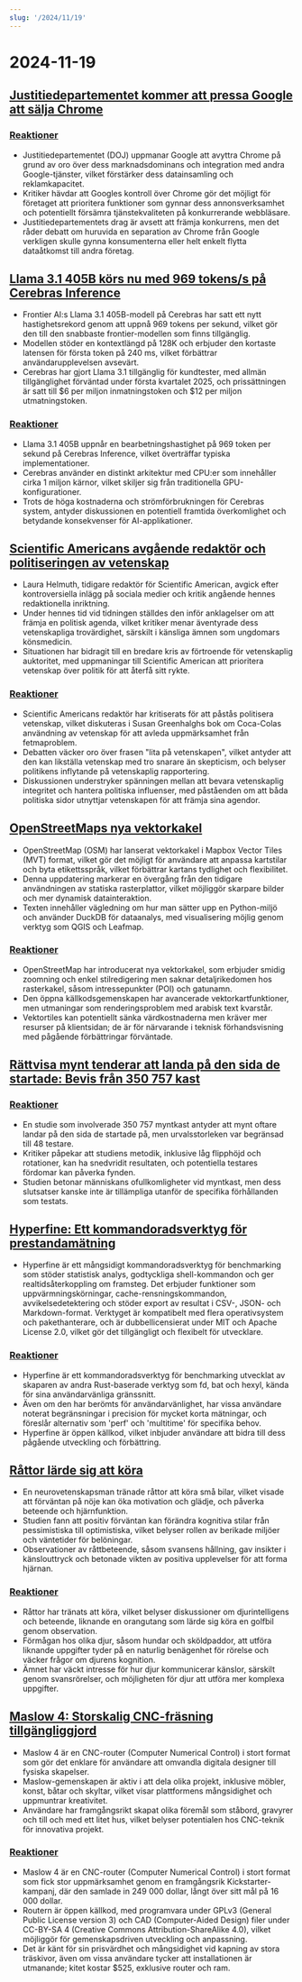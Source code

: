 ```yaml
---
slug: '/2024/11/19'
---
```


# 2024-11-19

## [Justitiedepartementet kommer att pressa Google att sälja Chrome](https://www.bloomberg.com/news/articles/2024-11-18/doj-will-push-google-to-sell-off-chrome-to-break-search-monopoly)

### [Reaktioner](https://news.ycombinator.com/item?id=42177767)

- Justitiedepartementet (DOJ) uppmanar Google att avyttra Chrome på grund av oro över dess marknadsdominans och integration med andra Google-tjänster, vilket förstärker dess datainsamling och reklamkapacitet.
- Kritiker hävdar att Googles kontroll över Chrome gör det möjligt för företaget att prioritera funktioner som gynnar dess annonsverksamhet och potentiellt försämra tjänstekvaliteten på konkurrerande webbläsare.
- Justitiedepartementets drag är avsett att främja konkurrens, men det råder debatt om huruvida en separation av Chrome från Google verkligen skulle gynna konsumenterna eller helt enkelt flytta dataåtkomst till andra företag.

## [Llama 3.1 405B körs nu med 969 tokens/s på Cerebras Inference](https://cerebras.ai/blog/llama-405b-inference)

- Frontier AI:s Llama 3.1 405B-modell på Cerebras har satt ett nytt hastighetsrekord genom att uppnå 969 tokens per sekund, vilket gör den till den snabbaste frontier-modellen som finns tillgänglig.
- Modellen stöder en kontextlängd på 128K och erbjuder den kortaste latensen för första token på 240 ms, vilket förbättrar användarupplevelsen avsevärt.
- Cerebras har gjort Llama 3.1 tillgänglig för kundtester, med allmän tillgänglighet förväntad under första kvartalet 2025, och prissättningen är satt till $6 per miljon inmatningstoken och $12 per miljon utmatningstoken.

### [Reaktioner](https://news.ycombinator.com/item?id=42178761)

- Llama 3.1 405B uppnår en bearbetningshastighet på 969 token per sekund på Cerebras Inference, vilket överträffar typiska implementationer.
- Cerebras använder en distinkt arkitektur med CPU:er som innehåller cirka 1 miljon kärnor, vilket skiljer sig från traditionella GPU-konfigurationer.
- Trots de höga kostnaderna och strömförbrukningen för Cerebras system, antyder diskussionen en potentiell framtida överkomlighet och betydande konsekvenser för AI-applikationer.

## [Scientific Americans avgående redaktör och politiseringen av vetenskap](https://reason.com/2024/11/18/how-scientific-americans-departing-editor-helped-degrade-science/)

- Laura Helmuth, tidigare redaktör för Scientific American, avgick efter kontroversiella inlägg på sociala medier och kritik angående hennes redaktionella inriktning.
- Under hennes tid vid tidningen ställdes den inför anklagelser om att främja en politisk agenda, vilket kritiker menar äventyrade dess vetenskapliga trovärdighet, särskilt i känsliga ämnen som ungdomars könsmedicin.
- Situationen har bidragit till en bredare kris av förtroende för vetenskaplig auktoritet, med uppmaningar till Scientific American att prioritera vetenskap över politik för att återfå sitt rykte.

### [Reaktioner](https://news.ycombinator.com/item?id=42177619)

- Scientific Americans redaktör har kritiserats för att påstås politisera vetenskap, vilket diskuteras i Susan Greenhalghs bok om Coca-Colas användning av vetenskap för att avleda uppmärksamhet från fetmaproblem.
- Debatten väcker oro över frasen "lita på vetenskapen", vilket antyder att den kan likställa vetenskap med tro snarare än skepticism, och belyser politikens inflytande på vetenskaplig rapportering.
- Diskussionen understryker spänningen mellan att bevara vetenskaplig integritet och hantera politiska influenser, med påståenden om att båda politiska sidor utnyttjar vetenskapen för att främja sina agendor.

## [OpenStreetMaps nya vektorkakel](https://tech.marksblogg.com/osm-mvt-vector-tiles.html)

- OpenStreetMap (OSM) har lanserat vektorkakel i Mapbox Vector Tiles (MVT) format, vilket gör det möjligt för användare att anpassa kartstilar och byta etikettsspråk, vilket förbättrar kartans tydlighet och flexibilitet.
- Denna uppdatering markerar en övergång från den tidigare användningen av statiska rasterplattor, vilket möjliggör skarpare bilder och mer dynamisk datainteraktion.
- Texten innehåller vägledning om hur man sätter upp en Python-miljö och använder DuckDB för dataanalys, med visualisering möjlig genom verktyg som QGIS och Leafmap.

### [Reaktioner](https://news.ycombinator.com/item?id=42182519)

- OpenStreetMap har introducerat nya vektorkakel, som erbjuder smidig zoomning och enkel stilredigering men saknar detaljrikedomen hos rasterkakel, såsom intressepunkter (POI) och gatunamn.
- Den öppna källkodsgemenskapen har avancerade vektorkartfunktioner, men utmaningar som renderingsproblem med arabisk text kvarstår.
- Vektortiles kan potentiellt sänka värdkostnaderna men kräver mer resurser på klientsidan; de är för närvarande i teknisk förhandsvisning med pågående förbättringar förväntade.

## [Rättvisa mynt tenderar att landa på den sida de startade: Bevis från 350 757 kast](https://www.researchgate.net/publication/374700857_Fair_coins_tend_to_land_on_the_same_side_they_started_Evidence_from_350757_flips)

### [Reaktioner](https://news.ycombinator.com/item?id=42181345)

- En studie som involverade 350 757 myntkast antyder att mynt oftare landar på den sida de startade på, men urvalsstorleken var begränsad till 48 testare.
- Kritiker påpekar att studiens metodik, inklusive låg flipphöjd och rotationer, kan ha snedvridit resultaten, och potentiella testares fördomar kan påverka fynden.
- Studien betonar människans ofullkomligheter vid myntkast, men dess slutsatser kanske inte är tillämpliga utanför de specifika förhållanden som testats.

## [Hyperfine: Ett kommandoradsverktyg för prestandamätning](https://github.com/sharkdp/hyperfine)

- Hyperfine är ett mångsidigt kommandoradsverktyg för benchmarking som stöder statistisk analys, godtyckliga shell-kommandon och ger realtidsåterkoppling om framsteg. Det erbjuder funktioner som uppvärmningskörningar, cache-rensningskommandon, avvikelsedetektering och stöder export av resultat i CSV-, JSON- och Markdown-format. Verktyget är kompatibelt med flera operativsystem och pakethanterare, och är dubbellicensierat under MIT och Apache License 2.0, vilket gör det tillgängligt och flexibelt för utvecklare.

### [Reaktioner](https://news.ycombinator.com/item?id=42177462)

- Hyperfine är ett kommandoradsverktyg för benchmarking utvecklat av skaparen av andra Rust-baserade verktyg som fd, bat och hexyl, kända för sina användarvänliga gränssnitt.
- Även om den har berömts för användarvänlighet, har vissa användare noterat begränsningar i precision för mycket korta mätningar, och föreslår alternativ som 'perf' och 'multitime' för specifika behov.
- Hyperfine är öppen källkod, vilket inbjuder användare att bidra till dess pågående utveckling och förbättring.

## [Råttor lärde sig att köra](https://theconversation.com/im-a-neuroscientist-who-taught-rats-to-drive-their-joy-suggests-how-anticipating-fun-can-enrich-human-life-239029)

- En neurovetenskapsman tränade råttor att köra små bilar, vilket visade att förväntan på nöje kan öka motivation och glädje, och påverka beteende och hjärnfunktion.
- Studien fann att positiv förväntan kan förändra kognitiva stilar från pessimistiska till optimistiska, vilket belyser rollen av berikade miljöer och väntetider för belöningar.
- Observationer av råttbeteende, såsom svansens hållning, gav insikter i känslouttryck och betonade vikten av positiva upplevelser för att forma hjärnan.

### [Reaktioner](https://news.ycombinator.com/item?id=42179774)

- Råttor har tränats att köra, vilket belyser diskussioner om djurintelligens och beteende, liknande en orangutang som lärde sig köra en golfbil genom observation.
- Förmågan hos olika djur, såsom hundar och sköldpaddor, att utföra liknande uppgifter tyder på en naturlig benägenhet för rörelse och väcker frågor om djurens kognition.
- Ämnet har väckt intresse för hur djur kommunicerar känslor, särskilt genom svansrörelser, och möjligheten för djur att utföra mer komplexa uppgifter.

## [Maslow 4: Storskalig CNC-fräsning tillgängliggjord](https://www.maslowcnc.com)

- Maslow 4 är en CNC-router (Computer Numerical Control) i stort format som gör det enklare för användare att omvandla digitala designer till fysiska skapelser.
- Maslow-gemenskapen är aktiv i att dela olika projekt, inklusive möbler, konst, båtar och skyltar, vilket visar plattformens mångsidighet och uppmuntrar kreativitet.
- Användare har framgångsrikt skapat olika föremål som ståbord, gravyrer och till och med ett litet hus, vilket belyser potentialen hos CNC-teknik för innovativa projekt.

### [Reaktioner](https://news.ycombinator.com/item?id=42179467)

- Maslow 4 är en CNC-router (Computer Numerical Control) i stort format som fick stor uppmärksamhet genom en framgångsrik Kickstarter-kampanj, där den samlade in 249 000 dollar, långt över sitt mål på 16 000 dollar.
- Routern är öppen källkod, med programvara under GPLv3 (General Public License version 3) och CAD (Computer-Aided Design) filer under CC-BY-SA 4 (Creative Commons Attribution-ShareAlike 4.0), vilket möjliggör för gemenskapsdriven utveckling och anpassning.
- Det är känt för sin prisvärdhet och mångsidighet vid kapning av stora träskivor, även om vissa användare tycker att installationen är utmanande; kitet kostar $525, exklusive router och ram.

<head>
  <meta property="og:title" content="Justitiedepartementet kommer att pressa Google att sälja Chrome" />
  <meta property="og:type" content="website" />
  <meta property="og:image" content="https://og.cho.sh/api/og/?title=Justitiedepartementet%20kommer%20att%20pressa%20Google%20att%20s%C3%A4lja%20Chrome&subheading=tisdag%2019%20november%202024%3A%20Sammanfattning%20av%20Hacker%20News" />
</head>
